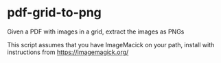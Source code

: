 # pdf-grid-to-png
Given a PDF with images in a grid, extract the images as PNGs

This script assumes that you have ImageMacick on your path, install with instructions from https://imagemagick.org/
